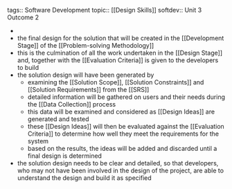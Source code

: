 tags:: Software Development
topic:: [[Design Skills]]
softdev:: Unit 3 Outcome 2

-
- the final design for the solution that will be created in the [[Development Stage]] of the [[Problem-solving Methodology]]
- this is the culmination of all the work undertaken in the [[Design Stage]] and, together with the [[Evaluation Criteria]] is given to the developers to build
- the solution design will have been generated by
	- examining the [[Solution Scope]], [[Solution Constraints]] and [[Solution Requirements]] from the [[SRS]]
	- detailed information will be gathered on users and their needs during the [[Data Collection]] process
	- this data will be examined and considered as [[Design Ideas]] are generated and tested
	- these [[Design Ideas]] will then be evaluated against the [[Evaluation Criteria]] to determine how well they meet the requirements for the system
	- based on the results, the ideas will be added and discarded until a final design is determined
- the solution design needs to be clear and detailed, so that developers, who may not have been involved in the design of the project, are able to understand the design and build it as specified